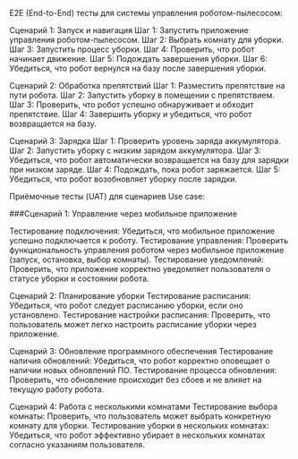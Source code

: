 E2E (End-to-End) тесты для системы управления роботом-пылесосом:

Сценарий 1: Запуск и навигация
Шаг 1: Запустить приложение управления роботом-пылесосом.
Шаг 2: Выбрать комнату для уборки.
Шаг 3: Запустить процесс уборки.
Шаг 4: Проверить, что робот начинает движение.
Шаг 5: Подождать завершения уборки.
Шаг 6: Убедиться, что робот вернулся на базу после завершения уборки.

Сценарий 2: Обработка препятствий
Шаг 1: Разместить препятствие на пути робота.
Шаг 2: Запустить уборку в помещении с препятствием.
Шаг 3: Проверить, что робот успешно обнаруживает и обходит препятствие.
Шаг 4: Завершить уборку и убедиться, что робот возвращается на базу.

Сценарий 3: Зарядка
Шаг 1: Проверить уровень заряда аккумулятора.
Шаг 2: Запустить уборку с низким зарядом аккумулятора.
Шаг 3: Убедиться, что робот автоматически возвращается на базу для зарядки при низком заряде.
Шаг 4: Подождать, пока робот заряжается.
Шаг 5: Убедиться, что робот возобновляет уборку после зарядки.

Приёмочные тесты (UAT) для сценариев Use case:

###Сценарий 1: Управление через мобильное приложение

Тестирование подключения: Убедиться, что мобильное приложение успешно подключается к роботу.
Тестирование управления: Проверить функциональность управления роботом через мобильное приложение (запуск, остановка, 
выбор комнаты).
Тестирование уведомлений: Проверить, что приложение корректно уведомляет пользователя о статусе уборки и состоянии 
робота.

Сценарий 2: Планирование уборки
Тестирование расписания: Убедиться, что робот следует расписанию уборки, если оно установлено.
Тестирование настройки расписания: Проверить, что пользователь может легко настроить расписание уборки через приложение.

Сценарий 3: Обновление программного обеспечения
Тестирование наличия обновлений: Убедиться, что робот корректно оповещает о наличии новых обновлений ПО.
Тестирование процесса обновления: Проверить, что обновление происходит без сбоев и не влияет на текущую работу робота.

Сценарий 4: Работа с несколькими комнатами
Тестирование выбора комнаты: Проверить, что пользователь может выбрать конкретную комнату для уборки.
Тестирование уборки в нескольких комнатах: Убедиться, что робот эффективно убирает в нескольких комнатах согласно 
указаниям пользователя.

